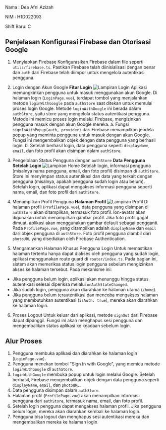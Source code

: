 Nama : Dea Afni Azizah

NIM : H1D022093

Shift Baru: C

## Penjelasan Konfigurasi Firebase dan Otorisasi Google

1. Menyiapkan Firebase
   Konfigurasikan Firebase dalam file seperti `utils/firebase.ts`. Pastikan Firebase telah diinisialisasi dengan benar dan `auth` dari Firebase telah diimpor untuk mengelola autentikasi pengguna.

2. Login dengan Akun Google
   **Fitur Login**
   ![Lampiran Login](login.jpeg)
   Aplikasi memungkinkan pengguna untuk masuk menggunakan akun Google. Di halaman login (`LoginPage.vue`), terdapat tombol yang menjalankan metode `loginWithGoogle` pada `authStore` saat ditekan untuk memulai proses login Google.
   Metode `loginWithGoogle` ini berada dalam `authStore`, yaitu store yang mengelola status autentikasi pengguna. Metode ini memicu proses login melalui Firebase, mengizinkan pengguna masuk dengan akun Google mereka.
   a. Fungsi `signInWithPopup(auth, provider)` dari Firebase menampilkan jendela popup yang meminta pengguna untuk masuk dengan akun Google. Fungsi ini mengembalikan objek dengan data pengguna yang berhasil login.
   b. Setelah berhasil login, data pengguna seperti `displayName`, `email`, dan foto profil akan disimpan dalam `authStore`.

4. Pengelolaan Status Pengguna dengan `authStore`
**Data Pengguna Setelah Login**
![Lampiran Home](home.jpeg)
Setelah login, informasi pengguna (misalnya nama pengguna, email, dan foto profil) disimpan di `authStore`. Store ini menyimpan status autentikasi dan data yang terkait dengan pengguna (misalnya, apakah pengguna sudah login atau belum).
Setelah login, aplikasi dapat mengakses informasi pengguna seperti nama, email, dan foto profil dari `authStore`.

5. Menampilkan Profil Pengguna
**Halaman Profil**
![Lampiran Profil](profil.jpeg)
Di halaman profil (`ProfilePage.vue`), data pengguna yang disimpan di `authStore` akan ditampilkan, termasuk foto profil. Ion-avatar akan digunakan untuk menampilkan gambar profil. Jika foto profil gagal dimuat, aplikasi akan menggunakan gambar default sebagai pengganti.
Pada `ProfilePage.vue`, yang ditampilkan adalah `displayName` dan `email` dari objek pengguna di `authStore`. Foto profil pengguna diambil dari `photoURL` yang disediakan oleh Firebase Authentication.

6. Mengamankan Halaman Khusus Pengguna Login
Untuk memastikan halaman tertentu hanya dapat diakses oleh pengguna yang sudah login, aplikasi menggunakan route guard di `router/index.ts`. Pada bagian ini, sistem akan memeriksa status login pengguna sebelum mengizinkan akses ke halaman tersebut.
Pada mekanisme ini:
- Jika pengguna belum login, aplikasi akan menunggu hingga status autentikasi selesai diperiksa melalui `onAuthStateChanged`.
- Jika sudah login, pengguna akan diarahkan ke halaman utama (`/home`).
- Jika pengguna belum terautentikasi dan mencoba mengakses halaman yang membutuhkan autentikasi (`isAuth: true`), mereka akan diarahkan ke halaman login.

6. Proses Logout
Untuk keluar dari aplikasi, metode `signOut` dari Firebase dapat dipanggil. Fungsi ini akan menghapus sesi pengguna dan mengembalikan status aplikasi ke keadaan sebelum login.

## Alur Proses
1. Pengguna membuka aplikasi dan diarahkan ke halaman login (`LoginPage.vue`).
2. Pengguna menekan tombol "Sign In with Google", yang memicu metode `loginWithGoogle` di `authStore`.
3. `loginWithGoogle` membuka popup untuk login melalui Google. Setelah berhasil, Firebase mengembalikan objek dengan data pengguna seperti `displayName`, `email`, dan `photoURL`.
4. Data pengguna disimpan dalam `authStore`.
5. Halaman profil (`ProfilePage.vue`) akan menampilkan informasi pengguna dari `authStore`, termasuk nama, email, dan foto profil.
6. Setelah login pengguna dapat mengakses halaman profil. Jika pengguna belum login, mereka akan diarahkan kembali ke halaman login.
7. Pengguna bisa logout dan menghapus sesi autentikasi mereka dan mengembalikan mereka ke halaman login.
